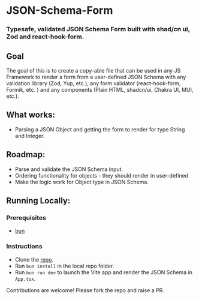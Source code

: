 # JSON-Schema-Form

### Typesafe, validated JSON Schema Form built with shad/cn ui, Zod and react-hook-form.

## Goal

The goal of this is to create a copy-able file that can be used in any JS Framework to render a form from a user-defined JSON Schema with any validation library (Zod, Yup, etc.), any form validator (react-hook-form, Formik, etc. ) and any components (Plain HTML, shadcn/ui, Chakra UI, MUI, etc.).

## What works:

- Parsing a JSON Object and getting the form to render for type String and Integer.

## Roadmap:

- Parse and validate the JSON Schema input.
- Ordering functionality for objects - they should render in user-defined 
- Make the logic work for Object type in JSON Schema.

## Running Locally:

### Prerequisites

- [bun](https://bun.sh/)

### Instructions

- Clone the [repo](https://github.com/Use-Just-Apps/json-schema-form).
- Run `bun install` in the local repo folder.
- Run `bun run dev` to launch the Vite app and render the JSON Schema in `App.tsx`.

Contributions are welcome! Please fork the repo and raise a PR.
